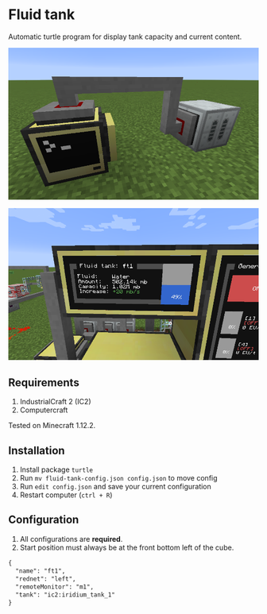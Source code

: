 # Fluid tank

Automatic turtle program for display tank capacity and current content.

![Fluid tank](https://github.com/mesour/packager-server/blob/master/docs/img/fluidTank.png)

![Fluid tank monitor](https://github.com/mesour/packager-server/blob/master/docs/img/fluidTank_monitor.png)

## Requirements

1. IndustrialCraft 2 (IC2)
2. Computercraft

Tested on Minecraft 1.12.2.

## Installation

1. Install package `turtle`
2. Run `mv fluid-tank-config.json config.json` to move config
3. Run `edit config.json` and save your current configuration
4. Restart computer (`ctrl + R`)

## Configuration

1. All configurations are **required**.
2. Start position must always be at the front bottom left of the cube.

```
{
  "name": "ft1",
  "rednet": "left",
  "remoteMonitor": "m1",
  "tank": "ic2:iridium_tank_1"
}
```
